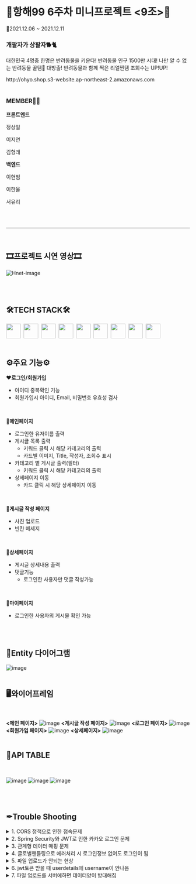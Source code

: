 # 🎊항해99 6주차 미니프로젝트 <9조>🎊
📆2021.12.06 ~ 2021.12.11
</br>

### 개팔자가 상팔자🐕🐈
<p>대한민국 4명중 한명은 반려동물을 키운다! 반려동물 인구 1500만 시대! 나만 알 수 없는 반려동물 꿀템🍯 
  대방출! 반려동물과 함께 찍은 리얼찐템 조회수는 UP!UP!</p>
http://ohyo.shop.s3-website.ap-northeast-2.amazonaws.com
</br>
</br>

### MEMBER👬👬

**프론트엔드**
<p>정상일</p>
<p>이지연</p>
<p>김형래</p>

**백엔드**
<p>이현범</p>
<p>이한울</p>
<p>서유리</p>

</br>
</br>

---
</br>

## 🎞프로젝트 시연 영상🎞
![Hnet-image](https://user-images.githubusercontent.com/90505402/145673301-d27810b2-c587-44ea-bbe7-bf6e0ae896a8.gif)

</br>
</br>

## 🛠TECH STACK🛠
<img height="40" src="https://img.shields.io/badge/github-181717?style=flat&logo=github&logoColor=white"></a>&nbsp;
<img height="40" src="https://img.shields.io/badge/MySQL-005C84?style=flat&logo=mysql&logoColor=white"></a>&nbsp;
<img height="40" src="https://img.shields.io/badge/Springboot-47?style=flat&logo=Springboot&logoColor=white"/></a>&nbsp;
<img height="40" src="https://img.shields.io/badge/Java-ED8B00?style=flat&logo=java&logoColor=white"/></a>&nbsp;
<img height="40" src="https://img.shields.io/badge/JWT-000000?style=flat&logo=JSON%20web%20tokens&logoColor=white"></a>&nbsp;
<img height="40" src="https://img.shields.io/badge/Swagger-85EA2D?style=flat&logo=Swagger&logoColor=white"></a>&nbsp;
<img height="40" src="https://img.shields.io/badge/gradle-02303A?style=flat&logo=gradle&logoColor=white"></a>&nbsp;
<img height="40" src="https://img.shields.io/badge/Amazon_AWS-FF9900?style=flat&logo=amazonaws&logoColor=white"></a>&nbsp;
<img height="40" src="https://img.shields.io/badge/Notion-000000?style=flat&logo=notion&logoColor=white"></a>&nbsp;
</br>
</br>

## ⚙주요 기능⚙
❤**로그인/회원가입**
  - 아이디 중복확인 기능
  - 회원가입시 아이디, Email, 비밀번호 유효성 검사
  </br>
  
🧡**메인페이지**
  * 로그인한 유저이름 출력
  * 게시글 목록 출력
    - 키워드 클릭 시 해당 카테고리의 출력
    - 카드별 이미지, Title, 작성자, 조회수 표시
  * 카테고리 별 게시글 출력(필터)
    - 키워드 클릭 시 해당 카테고리의 출력
  * 상세페이지 이동
    - 카드 클릭 시 해당 상세페이지 이동
  </br>
  
💛**게시글 작성 페이지**
  * 사진 업로드
  * 빈칸 메세지
  </br>
  
💚**상세페이지**
  * 게시글 상세내용 출력
  * 댓글기능
    - 로그인한 사용자만 댓글 작성가능
</br>

💙**마이페이지**
  * 로그인한 사용자의 게시물 확인 가능
</br>
</br>

## 📅Entity 다이어그램
![image](https://user-images.githubusercontent.com/86363774/145669436-86147f96-db82-425f-90da-4e547e81d086.png)
</br>
</br>

## 🖥와이어프레임
</br>

**<메인 페이지>**
![image](https://user-images.githubusercontent.com/86363774/145669516-3b976230-9dfa-4d5a-9607-2e46fd99d928.png)
**<게시글 작성 페이지>**
![image](https://user-images.githubusercontent.com/86363774/145669517-71ab5f8b-a987-47fc-8042-80d39ef6dbe7.png)
**<로그인 페이지>**
![image](https://user-images.githubusercontent.com/86363774/145669519-0a9454c6-7eb2-41c5-a788-cf41b74727c1.png)
**<회원가입 페이지>**
![image](https://user-images.githubusercontent.com/86363774/145669523-d206b31e-d38d-48b0-ba5b-c6dd9f494a01.png)
**<상세페이지>**
![image](https://user-images.githubusercontent.com/86363774/145669525-d16e7d28-2889-461d-9772-2fb90831663c.png)
</br>
</br>

## 📜API TABLE
</br>

![image](https://user-images.githubusercontent.com/86363774/145669813-5e22eccd-eb4a-4c2d-a8cb-f561b9478f98.png)
![image](https://user-images.githubusercontent.com/86363774/145669824-218e9e81-6162-4a1c-b10a-566f0d6db688.png)
![image](https://user-images.githubusercontent.com/86363774/145669841-a2164ca2-5002-4a5b-b2bb-e8c29e77c7b3.png)

</br>
</br>

## ✒Trouble Shooting
<details>
    <summary>
        1. CORS 정책으로 인한 접속문제
    </summary>
    <div markcown="1">
        cors필터를 스프링 시큐리티에 끼워 넣어서 해결
    </div>
</details>

<details>
    <summary>
        2. Spring Security와 JWT로 인한 카카오 로그인 문제
    </summary>
    <div markcown="1">
        카카오 강제로그인을 없애고 jwt 토큰 발급을 이용해 해결
    </div>
</details>

<details>
    <summary>
        3. 관계형 데이터 매핑 문제
    </summary>
    <div markcown="1">
        필요 유무에 따라 JPA 설계
    </div>
</details>

<details>
    <summary>
        4. 글로벌핸들링으로 에러처리 시 로그인정보 없어도 로그인이 됨
    </summary>
    <div markcown="1">
        HttpStatus에 400에러 와 메세지를 같이 전달로 에러처리
    </div>
</details>

<details>
    <summary>
        5. 파일 업로드가 안되는 현상
    </summary>
    <div markcown="1">
        undefined되어 읽히지 않던 부분이 있었고 개발자검사에서 network부분에서 api에 id부분이 값이 안오는 것을 보고 원인을 발견 후
@Transactional로 오류해결
    </div>
</details>

<details>
    <summary>
        6. jwt토큰 받을 때 userdetails에 username이 안나옴
    </summary>
    <div markcown="1">
        payload에 실린 값의 위치를 변경함으로 해결
    </div>
</details>

<details>
    <summary>
        7. 파일 업로드를 서버에하면 데이터양이 방대해짐
    </summary>
    <div markcown="1">
        EC2와 다른S3서버에 이미지를 업로드함으로 해결
    </div>
</details>

</br>
</br>

